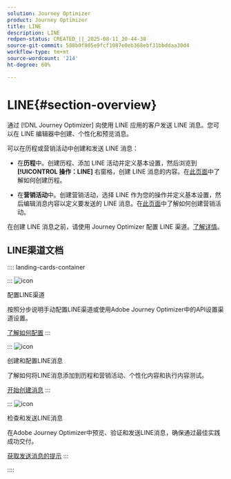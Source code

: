 ```yaml
---
solution: Journey Optimizer
product: Journey Optimizer
title: LINE
description: LINE
redpen-status: CREATED_||_2025-08-11_20-44-38
source-git-commit: 588b0f805e9fcf1087e0eb368ebf31bbddaa30d4
workflow-type: tm+mt
source-wordcount: '214'
ht-degree: 60%

---
```



# LINE{#section-overview}


通过 [!DNL Journey Optimizer] 向使用 LINE 应用的客户发送 LINE 消息。您可以在 LINE 编辑器中创建、个性化和预览消息。

可以在历程或营销活动中创建和发送 LINE 消息：

* 在&#x200B;**历程**&#x200B;中。创建历程、添加 LINE 活动并定义基本设置，然后浏览到&#x200B;**[!UICONTROL 操作：LINE]** 右窗格，创建 LINE 消息的内容。在[此页面](../using/building-journeys/journey-gs.md)中了解如何创建历程。

* 在&#x200B;**营销活动**&#x200B;中。创建营销活动，选择 LINE 作为您的操作并定义基本设置，然后编辑消息内容以定义要发送的 LINE 消息。在[此页面](../using/campaigns/create-campaign.md#configure)中了解如何创建营销活动。

在创建 LINE 消息之前，请使用 Journey Optimizer 配置 LINE 渠道。[了解详情](../using/line/line-configuration.md)。

## LINE渠道文档

:::: landing-cards-container

:::
![icon](https://cdn.experienceleague.adobe.com/icons/gear.svg?lang=zh-Hans)

配置LINE渠道

按照分步说明手动配置LINE渠道或使用Adobe Journey Optimizer中的API设置渠道设置。

[了解如何配置](../using/line/line-configuration.md)
:::

:::
![icon](https://cdn.experienceleague.adobe.com/icons/list-check.svg?lang=zh-Hans)

创建和配置LINE消息

了解如何将LINE消息添加到历程和营销活动、个性化内容和执行内容测试。

[开始创建消息](../using/line/create-line.md)
:::

:::
![icon](https://cdn.experienceleague.adobe.com/icons/bullseye.svg?lang=zh-Hans)

检查和发送LINE消息

在Adobe Journey Optimizer中预览、验证和发送LINE消息，确保通过最佳实践成功交付。

[获取发送消息的提示](../using/line/send-line.md)
:::

::::
